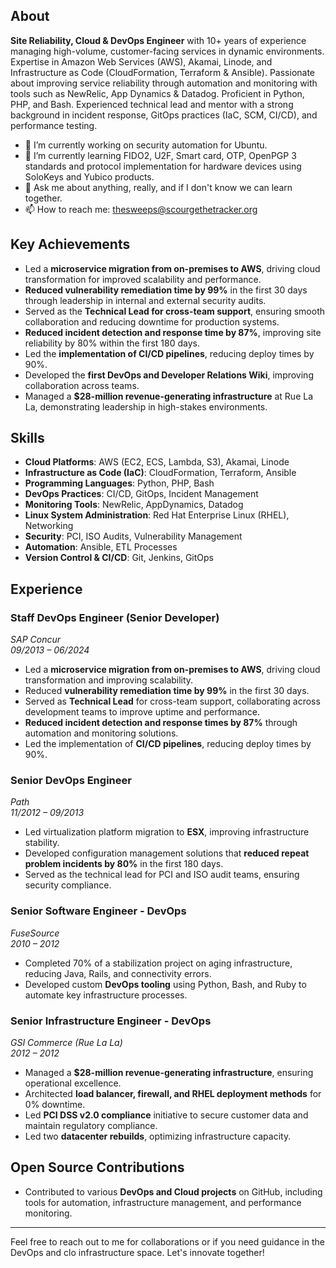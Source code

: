  ## About                                                                                    
**Site Reliability, Cloud & DevOps Engineer** with 10+ years of experience managing high-volume, customer-facing services in dynamic environments. Expertise in Amazon Web Services (AWS), Akamai, Linode, and Infrastructure as Code (CloudFormation, Terraform & Ansible). Passionate about improving service reliability through automation and monitoring with tools such as NewRelic, App Dynamics & Datadog. Proficient in Python, PHP, and Bash. Experienced technical lead and mentor with a strong background in incident response, GitOps practices (IaC, SCM, CI/CD), and performance testing.                                                                        

- 🔭 I’m currently working on security automation for Ubuntu.
- 🌱 I’m currently learning FIDO2, U2F, Smart card, OTP, OpenPGP 3 standards and protocol implementation for hardware devices using SoloKeys and Yubico products.
- 💬 Ask me about anything, really, and if I don't know we can learn together.
- 📫 How to reach me: thesweeps@scourgethetracker.org
 <!--
 **scourgethetracker/scourgethetracker** is a ✨ _special_ ✨ repository because its `README.md` (this file) appears on your GitHub profile.

Here are some ideas to get you started:

- 🔭 I’m currently working on ...
- 🌱 I’m currently learning ...
- 👯 I’m looking to collaborate on ...
- 🤔 I’m looking for help with ...
- 💬 Ask me about ...
- 📫 How to reach me: ...
- 😄 Pronouns: ...
- ⚡ Fun fact: ...
-->

## Key Achievements

- Led a **microservice migration from on-premises to AWS**, driving cloud transformation for improved scalability and performance.
- **Reduced vulnerability remediation time by 99%** in the first 30 days through leadership in internal and external security audits.
- Served as the **Technical Lead for cross-team support**, ensuring smooth collaboration and reducing downtime for production systems.
- **Reduced incident detection and response time by 87%**, improving site reliability by 80% within the first 180 days.
- Led the **implementation of CI/CD pipelines**, reducing deploy times by 90%.
- Developed the **first DevOps and Developer Relations Wiki**, improving collaboration across teams.
- Managed a **$28-million revenue-generating infrastructure** at Rue La La, demonstrating leadership in high-stakes environments.

## Skills

- **Cloud Platforms**: AWS (EC2, ECS, Lambda, S3), Akamai, Linode
- **Infrastructure as Code (IaC)**: CloudFormation, Terraform, Ansible
- **Programming Languages**: Python, PHP, Bash
- **DevOps Practices**: CI/CD, GitOps, Incident Management
- **Monitoring Tools**: NewRelic, AppDynamics, Datadog
- **Linux System Administration**: Red Hat Enterprise Linux (RHEL), Networking
- **Security**: PCI, ISO Audits, Vulnerability Management
- **Automation**: Ansible, ETL Processes
- **Version Control & CI/CD**: Git, Jenkins, GitOps

## Experience

### **Staff DevOps Engineer (Senior Developer)**  
*SAP Concur*  
_09/2013 – 06/2024_

- Led a **microservice migration from on-premises to AWS**, driving cloud transformation and improving scalability.
- Reduced **vulnerability remediation time by 99%** in the first 30 days.
- Served as **Technical Lead** for cross-team support, collaborating across development teams to improve uptime and performance.
- **Reduced incident detection and response times by 87%** through automation and monitoring solutions.
- Led the implementation of **CI/CD pipelines**, reducing deploy times by 90%.

### **Senior DevOps Engineer**  
*Path*  
_11/2012 – 09/2013_

- Led virtualization platform migration to **ESX**, improving infrastructure stability.
- Developed configuration management solutions that **reduced repeat problem incidents by 80%** in the first 180 days.
- Served as the technical lead for PCI and ISO audit teams, ensuring security compliance.

### **Senior Software Engineer - DevOps**  
*FuseSource*  
_2010 – 2012_

- Completed 70% of a stabilization project on aging infrastructure, reducing Java, Rails, and connectivity errors.
- Developed custom **DevOps tooling** using Python, Bash, and Ruby to automate key infrastructure processes.

### **Senior Infrastructure Engineer - DevOps**  
*GSI Commerce (Rue La La)*  
_2012 – 2012_

- Managed a **$28-million revenue-generating infrastructure**, ensuring operational excellence.
- Architected **load balancer, firewall, and RHEL deployment methods** for 0% downtime.
- Led **PCI DSS v2.0 compliance** initiative to secure customer data and maintain regulatory compliance.
- Led two **datacenter rebuilds**, optimizing infrastructure capacity.

## Open Source Contributions

- Contributed to various **DevOps and Cloud projects** on GitHub, including tools for automation, infrastructure management, and performance monitoring.

---                                                                                           
                                                                                               
 Feel free to reach out to me for collaborations or if you need guidance in the DevOps and clo 
 infrastructure space. Let's innovate together!
